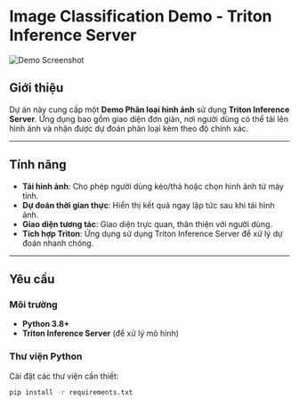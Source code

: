 # Image Classification Demo - Triton Inference Server

![Demo Screenshot](image.png)

## Giới thiệu

Dự án này cung cấp một **Demo Phân loại hình ảnh** sử dụng **Triton Inference Server**. Ứng dụng bao gồm giao diện đơn giản, nơi người dùng có thể tải lên hình ảnh và nhận được dự đoán phân loại kèm theo độ chính xác.

---

## Tính năng

- **Tải hình ảnh**: Cho phép người dùng kéo/thả hoặc chọn hình ảnh từ máy tính.
- **Dự đoán thời gian thực**: Hiển thị kết quả ngay lập tức sau khi tải hình ảnh.
- **Giao diện tương tác**: Giao diện trực quan, thân thiện với người dùng.
- **Tích hợp Triton**: Ứng dụng sử dụng Triton Inference Server để xử lý dự đoán nhanh chóng.

---

## Yêu cầu

### Môi trường
- **Python 3.8+**
- **Triton Inference Server** (để xử lý mô hình)

### Thư viện Python
Cài đặt các thư viện cần thiết:
```bash
pip install -r requirements.txt
